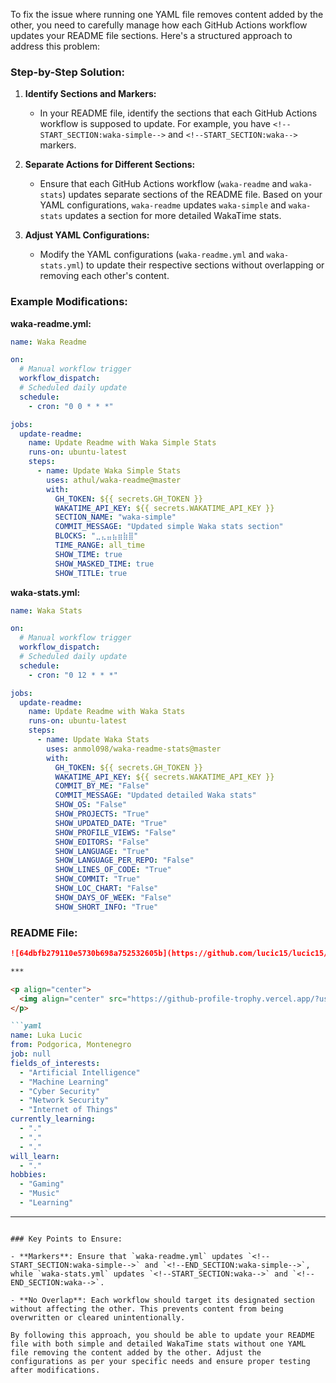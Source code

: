 To fix the issue where running one YAML file removes content added by the other, you need to carefully manage how each GitHub Actions workflow updates your README file sections. Here's a structured approach to address this problem:

### Step-by-Step Solution:

1. **Identify Sections and Markers:**
   - In your README file, identify the sections that each GitHub Actions workflow is supposed to update. For example, you have `<!--START_SECTION:waka-simple-->` and `<!--START_SECTION:waka-->` markers.

2. **Separate Actions for Different Sections:**
   - Ensure that each GitHub Actions workflow (`waka-readme` and `waka-stats`) updates separate sections of the README file. Based on your YAML configurations, `waka-readme` updates `waka-simple` and `waka-stats` updates a section for more detailed WakaTime stats.

3. **Adjust YAML Configurations:**
   - Modify the YAML configurations (`waka-readme.yml` and `waka-stats.yml`) to update their respective sections without overlapping or removing each other's content.

### Example Modifications:

**waka-readme.yml:**
```yaml
name: Waka Readme

on:
  # Manual workflow trigger
  workflow_dispatch:
  # Scheduled daily update
  schedule:
    - cron: "0 0 * * *"

jobs:
  update-readme:
    name: Update Readme with Waka Simple Stats
    runs-on: ubuntu-latest
    steps:
      - name: Update Waka Simple Stats
        uses: athul/waka-readme@master
        with:
          GH_TOKEN: ${{ secrets.GH_TOKEN }}
          WAKATIME_API_KEY: ${{ secrets.WAKATIME_API_KEY }}
          SECTION_NAME: "waka-simple"
          COMMIT_MESSAGE: "Updated simple Waka stats section"
          BLOCKS: "⣀⣄⣤⣦⣶⣷⣿"
          TIME_RANGE: all_time
          SHOW_TIME: true
          SHOW_MASKED_TIME: true
          SHOW_TITLE: true
```

**waka-stats.yml:**
```yaml
name: Waka Stats

on:
  # Manual workflow trigger
  workflow_dispatch:
  # Scheduled daily update
  schedule:
    - cron: "0 12 * * *"

jobs:
  update-readme:
    name: Update Readme with Waka Stats
    runs-on: ubuntu-latest
    steps:
      - name: Update Waka Stats
        uses: anmol098/waka-readme-stats@master
        with:
          GH_TOKEN: ${{ secrets.GH_TOKEN }}
          WAKATIME_API_KEY: ${{ secrets.WAKATIME_API_KEY }}
          COMMIT_BY_ME: "False"
          COMMIT_MESSAGE: "Updated detailed Waka stats"
          SHOW_OS: "False"
          SHOW_PROJECTS: "True"
          SHOW_UPDATED_DATE: "True"
          SHOW_PROFILE_VIEWS: "False"
          SHOW_EDITORS: "False"
          SHOW_LANGUAGE: "True"
          SHOW_LANGUAGE_PER_REPO: "False"
          SHOW_LINES_OF_CODE: "True"
          SHOW_COMMIT: "True"
          SHOW_LOC_CHART: "False"
          SHOW_DAYS_OF_WEEK: "False"
          SHOW_SHORT_INFO: "True"
```

### README File:

```markdown
![64dbfb279110e5730b698a752532605b](https://github.com/lucic15/lucic15/assets/69390868/e4afab44-0bf1-4690-88ea-dc6e2ac6073f)

***

<p align="center">
  <img align="center" src="https://github-profile-trophy.vercel.app/?username=lucic15&theme=onedark&row=1&column=3" />
</p>

```yaml
name: Luka Lucic
from: Podgorica, Montenegro
job: null
fields_of_interests:
  - "Artificial Intelligence"
  - "Machine Learning"
  - "Cyber Security"
  - "Network Security"
  - "Internet of Things"
currently_learning:
  - "."
  - "."
  - "."
will_learn:
  - "."
hobbies:
  - "Gaming"
  - "Music"
  - "Learning"
```

***

<!--START_SECTION:waka-simple-->

<!--END_SECTION:waka-simple-->

<!--START_SECTION:waka-->

<!--END_SECTION:waka-->
```

### Key Points to Ensure:

- **Markers**: Ensure that `waka-readme.yml` updates `<!--START_SECTION:waka-simple-->` and `<!--END_SECTION:waka-simple-->`, while `waka-stats.yml` updates `<!--START_SECTION:waka-->` and `<!--END_SECTION:waka-->`.
  
- **No Overlap**: Each workflow should target its designated section without affecting the other. This prevents content from being overwritten or cleared unintentionally.

By following this approach, you should be able to update your README file with both simple and detailed WakaTime stats without one YAML file removing the content added by the other. Adjust the configurations as per your specific needs and ensure proper testing after modifications.
